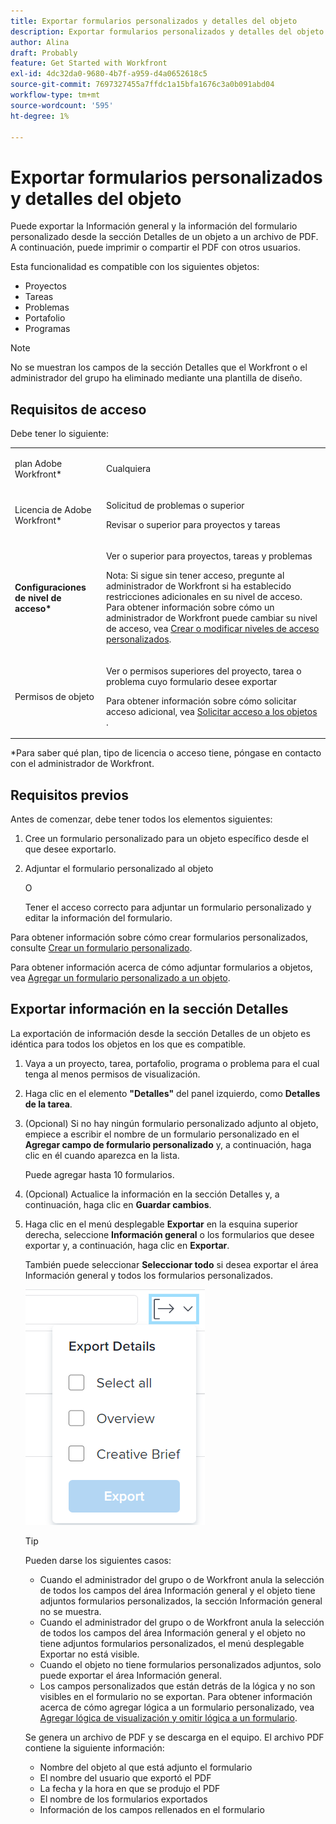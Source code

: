 ```yaml
---
title: Exportar formularios personalizados y detalles del objeto
description: Exportar formularios personalizados y detalles del objeto
author: Alina
draft: Probably
feature: Get Started with Workfront
exl-id: 4dc32da0-9680-4b7f-a959-d4a0652618c5
source-git-commit: 7697327455a7ffdc1a15bfa1676c3a0b091abd04
workflow-type: tm+mt
source-wordcount: '595'
ht-degree: 1%

---
```


# Exportar formularios personalizados y detalles del objeto

Puede exportar la Información general y la información del formulario personalizado desde la sección Detalles de un objeto a un archivo de PDF. A continuación, puede imprimir o compartir el PDF con otros usuarios.

Esta funcionalidad es compatible con los siguientes objetos:

* Proyectos
* Tareas
* Problemas
* Portafolio
* Programas

<!--
* Billing records</p> <p>After you open a billing record on a project, you can use the Details area to attach a custom form to the record and fill it out. You can also export billing record information from the Details area.</p> </li>
  -->

>[!NOTE]
>
>No se muestran los campos de la sección Detalles que el Workfront o el administrador del grupo ha eliminado mediante una plantilla de diseño.

## Requisitos de acceso

Debe tener lo siguiente:

<table style="table-layout:auto"> 
 <col> 
 <col> 
 <tbody> 
  <tr> 
   <td role="rowheader"> <p>plan Adobe Workfront*</p> </td> 
   <td>Cualquiera</td> 
  </tr> 
  <tr> 
   <td role="rowheader"> <p>Licencia de Adobe Workfront*</p> </td> 
   <td> <p>Solicitud de problemas o superior</p> <p>Revisar o superior para proyectos y tareas</p> </td> 
  </tr> 
  <tr data-mc-conditions=""> 
   <td role="rowheader"><strong>Configuraciones de nivel de acceso*</strong> </td> 
   <td> <p>Ver o superior para proyectos, tareas y problemas</p> <p>Nota: Si sigue sin tener acceso, pregunte al administrador de Workfront si ha establecido restricciones adicionales en su nivel de acceso. Para obtener información sobre cómo un administrador de Workfront puede cambiar su nivel de acceso, vea <a href="../../administration-and-setup/add-users/configure-and-grant-access/create-modify-access-levels.md" class="MCXref xref">Crear o modificar niveles de acceso personalizados</a>.</p> </td> 
  </tr> 
  <tr data-mc-conditions=""> 
   <td role="rowheader"> <p>Permisos de objeto</p> </td> 
   <td> <p>Ver o permisos superiores del proyecto, tarea o problema cuyo formulario desee exportar</p> <p>Para obtener información sobre cómo solicitar acceso adicional, vea <a href="../../workfront-basics/grant-and-request-access-to-objects/request-access.md" class="MCXref xref">Solicitar acceso a los objetos </a>.</p> </td> 
  </tr> 
 </tbody> 
</table>

&#42;Para saber qué plan, tipo de licencia o acceso tiene, póngase en contacto con el administrador de Workfront.

## Requisitos previos

Antes de comenzar, debe tener todos los elementos siguientes:

1. Cree un formulario personalizado para un objeto específico desde el que desee exportarlo.
1. Adjuntar el formulario personalizado al objeto

   O

   Tener el acceso correcto para adjuntar un formulario personalizado y editar la información del formulario.

Para obtener información sobre cómo crear formularios personalizados, consulte [Crear un formulario personalizado](/help/quicksilver/administration-and-setup/customize-workfront/create-manage-custom-forms/form-designer/design-a-form/design-a-form.md).

Para obtener información acerca de cómo adjuntar formularios a objetos, vea [Agregar un formulario personalizado a un objeto](../../workfront-basics/work-with-custom-forms/add-a-custom-form-to-an-object.md).

## Exportar información en la sección Detalles

La exportación de información desde la sección Detalles de un objeto es idéntica para todos los objetos en los que es compatible.

1. Vaya a un proyecto, tarea, portafolio, programa o problema para el cual tenga al menos permisos de visualización.
1. Haga clic en el elemento **&quot;Detalles&quot;** del panel izquierdo, como **Detalles de la tarea**.
1. (Opcional) Si no hay ningún formulario personalizado adjunto al objeto, empiece a escribir el nombre de un formulario personalizado en el **Agregar campo de formulario personalizado** y, a continuación, haga clic en él cuando aparezca en la lista.

   Puede agregar hasta 10 formularios.

1. (Opcional) Actualice la información en la sección Detalles y, a continuación, haga clic en **Guardar cambios**.
1. Haga clic en el menú desplegable **Exportar** en la esquina superior derecha, seleccione **Información general** o los formularios que desee exportar y, a continuación, haga clic en **Exportar**.

   También puede seleccionar **Seleccionar todo** si desea exportar el área Información general y todos los formularios personalizados.

   ![](assets/export-custom-form-button-menu.png)

   >[!TIP]
   >
   >Pueden darse los siguientes casos:
   >
   >   
   >   
   >   * Cuando el administrador del grupo o de Workfront anula la selección de todos los campos del área Información general y el objeto tiene adjuntos formularios personalizados, la sección Información general no se muestra.
   >   * Cuando el administrador del grupo o de Workfront anula la selección de todos los campos del área Información general y el objeto no tiene adjuntos formularios personalizados, el menú desplegable Exportar no está visible.
   >   * Cuando el objeto no tiene formularios personalizados adjuntos, solo puede exportar el área Información general.
   >   * Los campos personalizados que están detrás de la lógica y no son visibles en el formulario no se exportan. Para obtener información acerca de cómo agregar lógica a un formulario personalizado, vea [Agregar lógica de visualización y omitir lógica a un formulario](/help/quicksilver/administration-and-setup/customize-workfront/create-manage-custom-forms/form-designer/design-a-form/display-skip-logic-form-designer.md).
   >   
   >

   Se genera un archivo de PDF y se descarga en el equipo. El archivo PDF contiene la siguiente información:

   * Nombre del objeto al que está adjunto el formulario
   * El nombre del usuario que exportó el PDF
   * La fecha y la hora en que se produjo el PDF
   * El nombre de los formularios exportados
   * Información de los campos rellenados en el formulario
